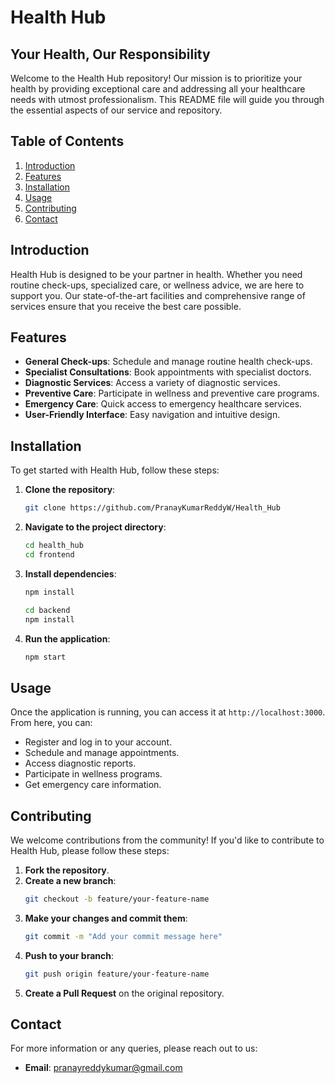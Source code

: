 # Health Hub

## Your Health, Our Responsibility

Welcome to the Health Hub repository! Our mission is to prioritize your health by providing exceptional care and addressing all your healthcare needs with utmost professionalism. This README file will guide you through the essential aspects of our service and repository.

## Table of Contents

1. [Introduction](#introduction)
2. [Features](#features)
3. [Installation](#installation)
4. [Usage](#usage)
5. [Contributing](#contributing)
6. [Contact](#contact)

## Introduction

Health Hub is designed to be your partner in health. Whether you need routine check-ups, specialized care, or wellness advice, we are here to support you. Our state-of-the-art facilities and comprehensive range of services ensure that you receive the best care possible.

## Features

- **General Check-ups**: Schedule and manage routine health check-ups.
- **Specialist Consultations**: Book appointments with specialist doctors.
- **Diagnostic Services**: Access a variety of diagnostic services.
- **Preventive Care**: Participate in wellness and preventive care programs.
- **Emergency Care**: Quick access to emergency healthcare services.
- **User-Friendly Interface**: Easy navigation and intuitive design.

## Installation

To get started with Health Hub, follow these steps:

1. **Clone the repository**:

   ```bash
   git clone https://github.com/PranayKumarReddyW/Health_Hub
   ```

2. **Navigate to the project directory**:

   ```bash
   cd health_hub
   cd frontend
   ```

3. **Install dependencies**:

   ```bash
   npm install

   cd backend
   npm install
   ```

4. **Run the application**:
   ```bash
   npm start
   ```

## Usage

Once the application is running, you can access it at `http://localhost:3000`. From here, you can:

- Register and log in to your account.
- Schedule and manage appointments.
- Access diagnostic reports.
- Participate in wellness programs.
- Get emergency care information.

## Contributing

We welcome contributions from the community! If you'd like to contribute to Health Hub, please follow these steps:

1. **Fork the repository**.
2. **Create a new branch**:
   ```bash
   git checkout -b feature/your-feature-name
   ```
3. **Make your changes and commit them**:
   ```bash
   git commit -m "Add your commit message here"
   ```
4. **Push to your branch**:
   ```bash
   git push origin feature/your-feature-name
   ```
5. **Create a Pull Request** on the original repository.

## Contact

For more information or any queries, please reach out to us:

- **Email**: pranayreddykumar@gmail.com
